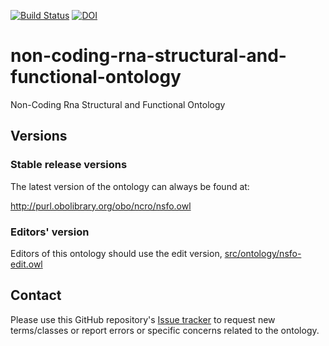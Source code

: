 [![Build Status](https://travis-ci.org/alanruttenberg/non-coding-rna-structural-and-functional-ontology.svg?branch=master)](https://travis-ci.org/alanruttenberg/non-coding-rna-structural-and-functional-ontology)
[![DOI](https://zenodo.org/badge/13996/alanruttenberg/non-coding-rna-structural-and-functional-ontology.svg)](https://zenodo.org/badge/latestdoi/13996/alanruttenberg/non-coding-rna-structural-and-functional-ontology)

# non-coding-rna-structural-and-functional-ontology

Non-Coding Rna Structural and Functional Ontology

## Versions

### Stable release versions

The latest version of the ontology can always be found at:

http://purl.obolibrary.org/obo/ncro/nsfo.owl

### Editors' version

Editors of this ontology should use the edit version, [src/ontology/nsfo-edit.owl](src/ontology/nsfo-edit.owl)

## Contact
Please use this GitHub repository's [Issue tracker](https://github.com/alanruttenberg/nsfo/issues) to request new terms/classes or report errors or specific concerns related to the ontology.

